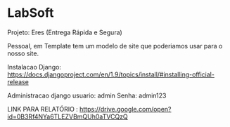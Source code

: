 # LabSoft

Projeto: Eres (Entrega Rápida e Segura)

Pessoal, em Template tem um modelo de site que poderiamos usar para o nosso site.

Instalacao Django: https://docs.djangoproject.com/en/1.9/topics/install/#installing-official-release

Administracao django
usuario: admin
Senha: admin123

LINK PARA RELATÓRIO : https://drive.google.com/open?id=0B3Rf4NYa6TLEZVBmQUh0aTVCQzQ


